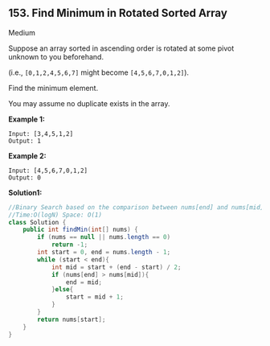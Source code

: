 ## 153. Find Minimum in Rotated Sorted Array

Medium

Suppose an array sorted in ascending order is rotated at some pivot unknown to you beforehand.

(i.e.,  `[0,1,2,4,5,6,7]` might become  `[4,5,6,7,0,1,2]`).

Find the minimum element.

You may assume no duplicate exists in the array.

**Example 1:**

```
Input: [3,4,5,1,2] 
Output: 1
```

**Example 2:**

```
Input: [4,5,6,7,0,1,2]
Output: 0
```

**Solution1:**

```java
//Binary Search based on the comparison between nums[end] and nums[mid];
//Time:O(logN) Space: O(1)
class Solution {
    public int findMin(int[] nums) {
        if (nums == null || nums.length == 0)
            return -1;
        int start = 0, end = nums.length - 1;
        while (start < end){
            int mid = start + (end - start) / 2;
            if (nums[end] > nums[mid]){
                end = mid;
            }else{
                start = mid + 1;
            }
        }
        return nums[start];
    }
}
```
